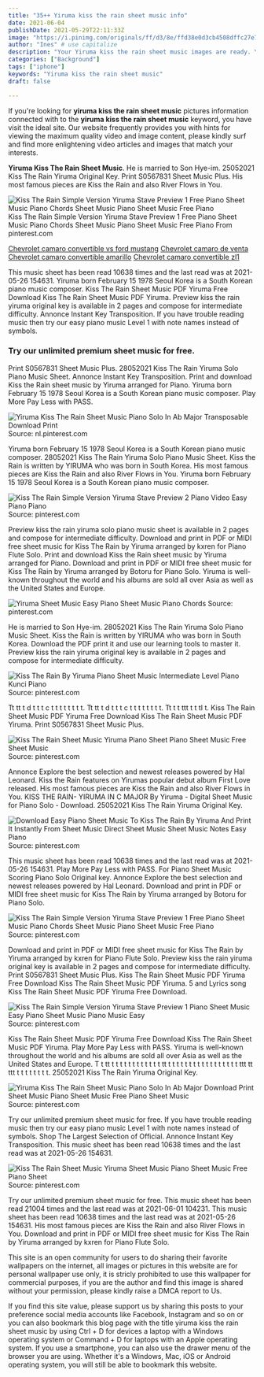 ```yaml
---
title: "35++ Yiruma kiss the rain sheet music info"
date: 2021-06-04
publishDate: 2021-05-29T22:11:33Z
image: "https://i.pinimg.com/originals/ff/d3/8e/ffd38e0d3cb4508dffc27e7c684f7c35.jpg"
author: "Ines" # use capitalize
description: "Your Yiruma kiss the rain sheet music images are ready. Yiruma kiss the rain sheet music are a topic that is being searched for and liked by netizens now. You can Find and Download the Yiruma kiss the rain sheet music files here. Find and Download all free photos and vectors."
categories: ["Background"]
tags: ["iphone"]
keywords: "Yiruma kiss the rain sheet music"
draft: false

---
```


If you're looking for **yiruma kiss the rain sheet music** pictures information connected with to the **yiruma kiss the rain sheet music** keyword, you have visit the ideal  site.  Our website frequently  provides you with  hints  for viewing  the maximum  quality video and image  content, please kindly surf and find more enlightening video articles and images  that match your interests.

**Yiruma Kiss The Rain Sheet Music**. He is married to Son Hye-im. 25052021 Kiss The Rain Yiruma Original Key. Print S0567831 Sheet Music Plus. His most famous pieces are Kiss the Rain and also River Flows in You.

![Kiss The Rain Simple Version Yiruma Stave Preview 1 Free Piano Sheet Music Piano Chords Sheet Music Piano Sheet Music Free Piano](https://i.pinimg.com/originals/d4/c3/2c/d4c32c2d3681e7f078a824f713c54f2d.png "Kiss The Rain Simple Version Yiruma Stave Preview 1 Free Piano Sheet Music Piano Chords Sheet Music Piano Sheet Music Free Piano")
Kiss The Rain Simple Version Yiruma Stave Preview 1 Free Piano Sheet Music Piano Chords Sheet Music Piano Sheet Music Free Piano From pinterest.com

[Chevrolet camaro convertible vs ford mustang](/chevrolet-camaro-convertible-vs-ford-mustang/)
[Chevrolet camaro de venta](/chevrolet-camaro-de-venta/)
[Chevrolet camaro convertible amarillo](/chevrolet-camaro-convertible-amarillo/)
[Chevrolet camaro convertible zl1](/chevrolet-camaro-convertible-zl1/)

This music sheet has been read 10638 times and the last read was at 2021-05-26 154631. Yiruma born February 15 1978 Seoul Korea is a South Korean piano music composer. Kiss The Rain Sheet Music PDF Yiruma Free Download Kiss The Rain Sheet Music PDF Yiruma. Preview kiss the rain yiruma original key is available in 2 pages and compose for intermediate difficulty. Annonce Instant Key Transposition. If you have trouble reading music then try our easy piano music Level 1 with note names instead of symbols.

### Try our unlimited premium sheet music for free.

Print S0567831 Sheet Music Plus. 28052021 Kiss The Rain Yiruma Solo Piano Music Sheet. Annonce Instant Key Transposition. Print and download Kiss the Rain sheet music by Yiruma arranged for Piano. Yiruma born February 15 1978 Seoul Korea is a South Korean piano music composer. Play More Pay Less with PASS.


![Yiruma Kiss The Rain Sheet Music Piano Solo In Ab Major Transposable Download Print](https://i.pinimg.com/originals/3c/43/52/3c435235603919930c1b984c158a69f7.gif "Yiruma Kiss The Rain Sheet Music Piano Solo In Ab Major Transposable Download Print")
Source: nl.pinterest.com

Yiruma born February 15 1978 Seoul Korea is a South Korean piano music composer. 28052021 Kiss The Rain Yiruma Solo Piano Music Sheet. Kiss the Rain is written by YIRUMA who was born in South Korea. His most famous pieces are Kiss the Rain and also River Flows in You. Yiruma born February 15 1978 Seoul Korea is a South Korean piano music composer.

![Kiss The Rain Simple Version Yiruma Stave Preview 2 Piano Video Easy Piano Piano](https://i.pinimg.com/originals/04/0f/77/040f77f7c9d81f7d1fed8f9fea35e529.png "Kiss The Rain Simple Version Yiruma Stave Preview 2 Piano Video Easy Piano Piano")
Source: pinterest.com

Preview kiss the rain yiruma solo piano music sheet is available in 2 pages and compose for intermediate difficulty. Download and print in PDF or MIDI free sheet music for Kiss The Rain by Yiruma arranged by kxren for Piano Flute Solo. Print and download Kiss the Rain sheet music by Yiruma arranged for Piano. Download and print in PDF or MIDI free sheet music for Kiss The Rain by Yiruma arranged by Botoru for Piano Solo. Yiruma is well-known throughout the world and his albums are sold all over Asia as well as the United States and Europe.

![Yiruma Sheet Music Easy Piano Sheet Music Piano Chords](https://i.pinimg.com/originals/42/d4/52/42d452e66dbd62c92f9a56992a6b3c86.png "Yiruma Sheet Music Easy Piano Sheet Music Piano Chords")
Source: pinterest.com

He is married to Son Hye-im. 28052021 Kiss The Rain Yiruma Solo Piano Music Sheet. Kiss the Rain is written by YIRUMA who was born in South Korea. Download the PDF print it and use our learning tools to master it. Preview kiss the rain yiruma original key is available in 2 pages and compose for intermediate difficulty.

![Kiss The Rain By Yiruma Piano Sheet Music Intermediate Level Piano Kunci Piano](https://i.pinimg.com/originals/fc/4b/19/fc4b190df10ddc95a42953684c1c816f.jpg "Kiss The Rain By Yiruma Piano Sheet Music Intermediate Level Piano Kunci Piano")
Source: pinterest.com

Tt tt t d t t t c t t t t t t t t. Tt tt t d t t t c t t t t t t t t. Tt t t ttt t t tI t. Kiss The Rain Sheet Music PDF Yiruma Free Download Kiss The Rain Sheet Music PDF Yiruma. Print S0567831 Sheet Music Plus.

![Kiss The Rain Sheet Music Yiruma Piano Sheet Piano Sheet Music Free Sheet Music](https://i.pinimg.com/originals/c9/ea/68/c9ea681fdfa10940b871ed180f2ccba4.jpg "Kiss The Rain Sheet Music Yiruma Piano Sheet Piano Sheet Music Free Sheet Music")
Source: pinterest.com

Annonce Explore the best selection and newest releases powered by Hal Leonard. Kiss the Rain features on Yirumas popular debut album First Love released. His most famous pieces are Kiss the Rain and also River Flows in You. KISS THE RAIN- YIRUMA IN C MAJOR By Yiruma - Digital Sheet Music for Piano Solo - Download. 25052021 Kiss The Rain Yiruma Original Key.

![Download Easy Piano Sheet Music To Kiss The Rain By Yiruma And Print It Instantly From Sheet Music Direct Sheet Music Sheet Music Notes Easy Piano](https://i.pinimg.com/originals/46/da/15/46da15b885b0b8e09f09c75dc669a642.png "Download Easy Piano Sheet Music To Kiss The Rain By Yiruma And Print It Instantly From Sheet Music Direct Sheet Music Sheet Music Notes Easy Piano")
Source: pinterest.com

This music sheet has been read 10638 times and the last read was at 2021-05-26 154631. Play More Pay Less with PASS. For Piano Sheet Music Scoring Piano Solo Original key. Annonce Explore the best selection and newest releases powered by Hal Leonard. Download and print in PDF or MIDI free sheet music for Kiss The Rain by Yiruma arranged by Botoru for Piano Solo.

![Kiss The Rain Simple Version Yiruma Stave Preview 1 Free Piano Sheet Music Piano Chords Sheet Music Piano Sheet Music Free Piano](https://i.pinimg.com/originals/d4/c3/2c/d4c32c2d3681e7f078a824f713c54f2d.png "Kiss The Rain Simple Version Yiruma Stave Preview 1 Free Piano Sheet Music Piano Chords Sheet Music Piano Sheet Music Free Piano")
Source: pinterest.com

Download and print in PDF or MIDI free sheet music for Kiss The Rain by Yiruma arranged by kxren for Piano Flute Solo. Preview kiss the rain yiruma original key is available in 2 pages and compose for intermediate difficulty. Print S0567831 Sheet Music Plus. Kiss The Rain Sheet Music PDF Yiruma Free Download Kiss The Rain Sheet Music PDF Yiruma. 5 and Lyrics song Kiss The Rain Sheet Music PDF Yiruma Free Download.

![Kiss The Rain Simple Version Yiruma Stave Preview 1 Piano Sheet Music Easy Piano Sheet Music Piano Music Easy](https://i.pinimg.com/originals/87/31/1c/87311c5b3d38a16e811b57063866341b.png "Kiss The Rain Simple Version Yiruma Stave Preview 1 Piano Sheet Music Easy Piano Sheet Music Piano Music Easy")
Source: pinterest.com

Kiss The Rain Sheet Music PDF Yiruma Free Download Kiss The Rain Sheet Music PDF Yiruma. Play More Pay Less with PASS. Yiruma is well-known throughout the world and his albums are sold all over Asia as well as the United States and Europe. T t tt t t t t t t t t t t t t tt t t t t t t t t t t t t t t t t t ttt tt ttt t t t t t t t t. 25052021 Kiss The Rain Yiruma Original Key.

![Yiruma Kiss The Rain Sheet Music Piano Solo In Ab Major Download Print Sheet Music Piano Sheet Music Free Piano Sheet Music](https://i.pinimg.com/originals/1a/a9/f0/1aa9f0716f562951dccc0dcc3f3ae8ff.gif "Yiruma Kiss The Rain Sheet Music Piano Solo In Ab Major Download Print Sheet Music Piano Sheet Music Free Piano Sheet Music")
Source: pinterest.com

Try our unlimited premium sheet music for free. If you have trouble reading music then try our easy piano music Level 1 with note names instead of symbols. Shop The Largest Selection of Official. Annonce Instant Key Transposition. This music sheet has been read 10638 times and the last read was at 2021-05-26 154631.

![Kiss The Rain Sheet Music Yiruma Sheet Music Piano Sheet Music Free Piano Sheet](https://i.pinimg.com/originals/ff/d3/8e/ffd38e0d3cb4508dffc27e7c684f7c35.jpg "Kiss The Rain Sheet Music Yiruma Sheet Music Piano Sheet Music Free Piano Sheet")
Source: pinterest.com

Try our unlimited premium sheet music for free. This music sheet has been read 21004 times and the last read was at 2021-06-01 104231. This music sheet has been read 10638 times and the last read was at 2021-05-26 154631. His most famous pieces are Kiss the Rain and also River Flows in You. Download and print in PDF or MIDI free sheet music for Kiss The Rain by Yiruma arranged by kxren for Piano Flute Solo.

This site is an open community for users to do sharing their favorite wallpapers on the internet, all images or pictures in this website are for personal wallpaper use only, it is stricly prohibited to use this wallpaper for commercial purposes, if you are the author and find this image is shared without your permission, please kindly raise a DMCA report to Us.

If you find this site value, please support us by sharing this posts to your preference social media accounts like Facebook, Instagram and so on or you can also bookmark this blog page with the title yiruma kiss the rain sheet music by using Ctrl + D for devices a laptop with a Windows operating system or Command + D for laptops with an Apple operating system. If you use a smartphone, you can also use the drawer menu of the browser you are using. Whether it's a Windows, Mac, iOS or Android operating system, you will still be able to bookmark this website.
